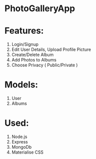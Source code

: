 # PhotoGalleryApp
# Features:
  1. Login/Signup
  2. Edit User Details, Upload Profile Picture
  3. Create/Delete Album
  4. Add Photos to Albums
  5. Choose Privacy ( Public/Private )
  
# Models:
  1. User
  2. Albums
  
# Used:
  1. Node.js
  2. Express
  3. MongoDb
  4. Materialise CSS
